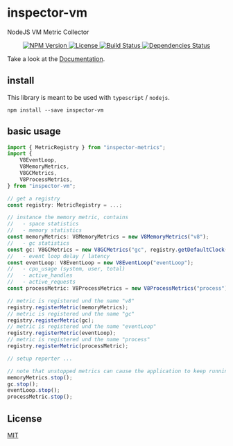 # inspector-vm

NodeJS VM Metric Collector

<p align="center">
    <a href="https://www.npmjs.org/package/inspector-vm">
        <img src="https://img.shields.io/npm/v/inspector-vm.svg" alt="NPM Version">
    </a>
    <a href="https://www.npmjs.org/package/inspector-vm">
        <img src="https://img.shields.io/npm/l/inspector-vm.svg" alt="License">
    </a>
    <a href="https://travis-ci.org/rstiller/inspector-vm">
        <img src="http://img.shields.io/travis/rstiller/inspector-vm/master.svg" alt="Build Status">
    </a>
    <a href="https://david-dm.org/rstiller/inspector-vm">
        <img src="https://img.shields.io/david/rstiller/inspector-vm.svg" alt="Dependencies Status">
    </a>
</p>

Take a look at the [Documentation](https://rstiller.github.io/inspector-metrics/).

## install

This library is meant to be used with `typescript` / `nodejs`.

`npm install --save inspector-vm`

## basic usage

```typescript
import { MetricRegistry } from "inspector-metrics";
import {
    V8EventLoop,
    V8MemoryMetrics,
    V8GCMetrics,
    V8ProcessMetrics,
} from "inspector-vm";

// get a registry
const registry: MetricRegistry = ...;

// instance the memory metric, contains
//   - space statistics
//   - memory statistics
const memoryMetrics: V8MemoryMetrics = new V8MemoryMetrics("v8");
//   - gc statistics
const gc: V8GCMetrics = new V8GCMetrics("gc", registry.getDefaultClock());
//   - event loop delay / latency
const eventLoop: V8EventLoop = new V8EventLoop("eventLoop");
//   - cpu_usage (system, user, total)
//   - active_handles
//   - active_requests
const processMetric: V8ProcessMetrics = new V8ProcessMetrics("process");

// metric is registered und the name "v8"
registry.registerMetric(memoryMetrics);
// metric is registered und the name "gc"
registry.registerMetric(gc);
// metric is registered und the name "eventLoop"
registry.registerMetric(eventLoop);
// metric is registered und the name "process"
registry.registerMetric(processMetric);

// setup reporter ...

// note that unstopped metrics can cause the application to keep running
memoryMetrics.stop();
gc.stop();
eventLoop.stop();
processMetric.stop();
```

## License

[MIT](https://www.opensource.org/licenses/mit-license.php)
